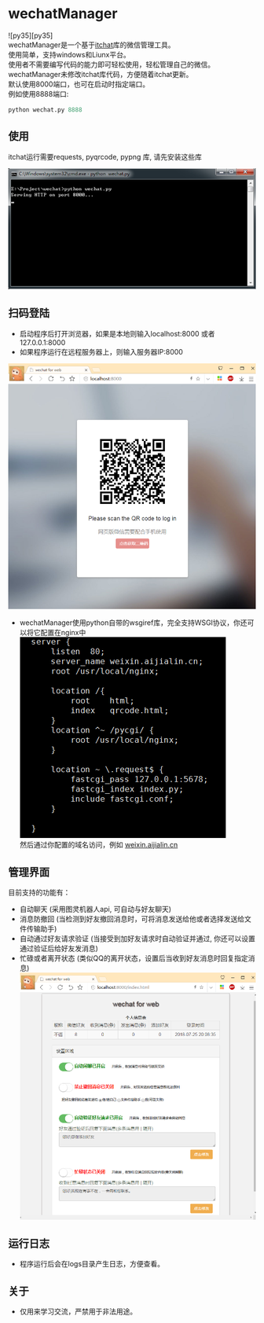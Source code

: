 # wechatManager
![py35][py35]  
wechatManager是一个基于[itchat](https://github.com/littlecodersh/ItChat/blob/master/README.md)库的微信管理工具。  
使用简单，支持windows和Liunx平台。  
使用者不需要编写代码的能力即可轻松使用，轻松管理自己的微信。  
wechatManager未修改itchat库代码，方便随着itchat更新。  
默认使用8000端口，也可在启动时指定端口。  
例如使用8888端口:  
```python
python wechat.py 8888   
```

## 使用
itchat运行需要requests, pyqrcode, pypng 库, 请先安装这些库  

![截图](./imgs/run.png)

## 扫码登陆
- 启动程序后打开浏览器，如果是本地则输入localhost:8000 或者127.0.0.1:8000  
- 如果程序运行在远程服务器上，则输入服务器IP:8000  

![截图](./imgs/login.png)

- wechatManager使用python自带的wsgiref库，完全支持WSGI协议，你还可以将它配置在nginx中  
![截图](./imgs/nginx_fastcgi.png)  
然后通过你配置的域名访问，例如 [weixin.aijialin.cn](weixin.aijialin.cn)

## 管理界面
目前支持的功能有：  

- 自动聊天 (采用图灵机器人api, 可自动与好友聊天)  
- 消息防撤回 (当检测到好友撤回消息时，可将消息发送给他或者选择发送给文件传输助手)
- 自动通过好友请求验证 (当接受到加好友请求时自动验证并通过, 你还可以设置通过验证后给好友发消息)
- 忙碌或者离开状态 (类似QQ的离开状态，设置后当收到好友消息时回复指定消息)
![截图](./imgs/success.png)

## 运行日志
- 程序运行后会在logs目录产生日志，方便查看。

## 关于
- 仅用来学习交流，严禁用于非法用途。

